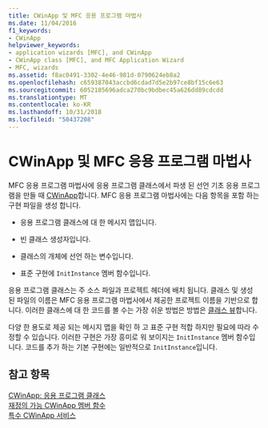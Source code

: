 ```yaml
---
title: CWinApp 및 MFC 응용 프로그램 마법사
ms.date: 11/04/2016
f1_keywords:
- CWinApp
helpviewer_keywords:
- application wizards [MFC], and CWinApp
- CWinApp class [MFC], and MFC Application Wizard
- MFC, wizards
ms.assetid: f8ac0491-3302-4e46-981d-0790624eb8a2
ms.openlocfilehash: c659387043accbd6cdad7d5e2b97ce8bf15c6e63
ms.sourcegitcommit: 6052185696adca270bc9bdbec45a626dd89cdcdd
ms.translationtype: MT
ms.contentlocale: ko-KR
ms.lasthandoff: 10/31/2018
ms.locfileid: "50437208"
---
```

# <a name="cwinapp-and-the-mfc-application-wizard"></a>CWinApp 및 MFC 응용 프로그램 마법사

MFC 응용 프로그램 마법사에 응용 프로그램 클래스에서 파생 된 선언 기초 응용 프로그램을 만들 때 [CWinApp](../mfc/reference/cwinapp-class.md)합니다. MFC 응용 프로그램 마법사에는 다음 항목을 포함 하는 구현 파일을 생성 합니다.

- 응용 프로그램 클래스에 대 한 메시지 맵입니다.

- 빈 클래스 생성자입니다.

- 클래스의 개체에 선언 하는 변수입니다.

- 표준 구현에 `InitInstance` 멤버 함수입니다.

응용 프로그램 클래스는 주 소스 파일과 프로젝트 헤더에 배치 됩니다. 클래스 및 생성 된 파일의 이름은 MFC 응용 프로그램 마법사에서 제공한 프로젝트 이름을 기반으로 합니다. 이러한 클래스에 대 한 코드를 볼 수는 가장 쉬운 방법은 방법은 [클래스 뷰](/visualstudio/ide/viewing-the-structure-of-code)합니다.

다양 한 용도로 제공 되는 메시지 맵을 확인 하 고 표준 구현 적합 하지만 필요에 따라 수정할 수 있습니다. 이러한 구현은 가장 흥미로 워 보이지는 `InitInstance` 멤버 함수입니다. 코드를 추가 하는 기본 구현에는 일반적으로 `InitInstance`입니다.

## <a name="see-also"></a>참고 항목

[CWinApp: 응용 프로그램 클래스](../mfc/cwinapp-the-application-class.md)<br/>
[재정의 가능 CWinApp 멤버 함수](../mfc/overridable-cwinapp-member-functions.md)<br/>
[특수 CWinApp 서비스](../mfc/special-cwinapp-services.md)

